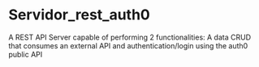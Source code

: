 # Servidor_rest_auth0
A REST API Server capable of performing 2 functionalities: A data CRUD that consumes an external API and authentication/login using the auth0 public API
